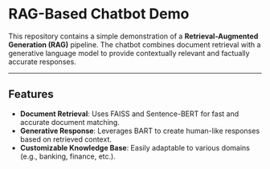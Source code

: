 # RAG-Based Chatbot Demo

This repository contains a simple demonstration of a **Retrieval-Augmented Generation (RAG)** pipeline. The chatbot combines document retrieval with a generative language model to provide contextually relevant and factually accurate responses.

---

## Features

- **Document Retrieval**: Uses FAISS and Sentence-BERT for fast and accurate document matching.  
- **Generative Response**: Leverages BART to create human-like responses based on retrieved context.  
- **Customizable Knowledge Base**: Easily adaptable to various domains (e.g., banking, finance, etc.).
